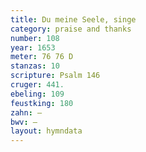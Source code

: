 ```yaml
---
title: Du meine Seele, singe
category: praise and thanks
number: 108
year: 1653
meter: 76 76 D
stanzas: 10
scripture: Psalm 146
cruger: 441.
ebeling: 109
feustking: 180
zahn: —
bwv: —
layout: hymndata
---
```

<br>

